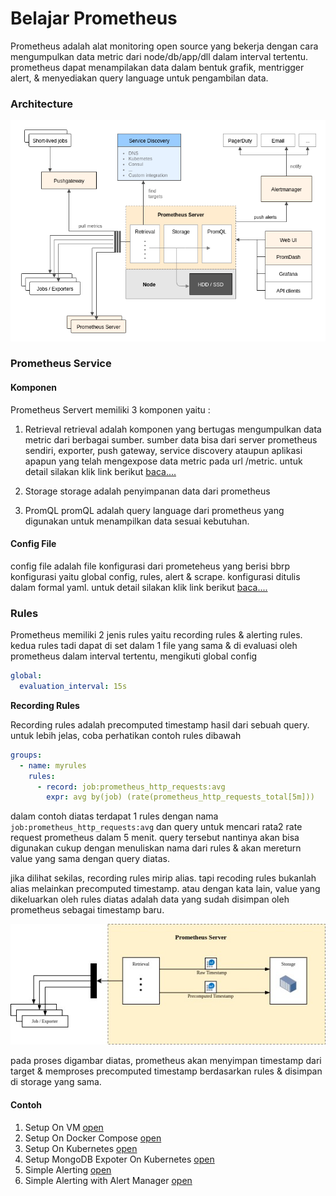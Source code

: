 # Belajar Prometheus

Prometheus adalah alat monitoring open source yang bekerja dengan cara mengumpulkan data metric dari node/db/app/dll dalam interval tertentu. prometheus dapat menampilakan data dalam bentuk grafik, mentrigger alert, & menyediakan query language untuk pengambilan data.


### Architecture
<img src='architecture.png'>

### Prometheus Service

#### Komponen
Prometheus Servert memiliki 3 komponen yaitu :
1) Retrieval
retrieval adalah komponen yang bertugas mengumpulkan data metric dari berbagai sumber. sumber data bisa dari server prometheus sendiri, exporter, push gateway, service discovery ataupun aplikasi apapun yang telah mengexpose data metric pada url /metric. untuk detail silakan klik link berikut [baca....](retrieval.md)

3) Storage
storage adalah penyimpanan data dari prometheus

5) PromQL
promQL adalah query language dari prometheus yang digunakan untuk menampilkan data sesuai kebutuhan.

#### Config File
config file adalah file konfigurasi dari prometeheus yang berisi bbrp konfigurasi yaitu global config, rules, alert & scrape. konfigurasi ditulis dalam formal yaml. untuk detail silakan klik link berikut [baca....](configfile.md)

### Rules
Prometheus memiliki 2 jenis rules yaitu recording rules & alerting rules. kedua rules tadi dapat di set dalam 1 file yang sama & di evaluasi oleh prometheus dalam interval tertentu, mengikuti global config 
```yml
global:
  evaluation_interval: 15s
```

**Recording Rules**

Recording rules adalah precomputed timestamp hasil dari sebuah query. untuk lebih jelas, coba perhatikan contoh rules dibawah

```yaml
groups:
  - name: myrules
    rules:
      - record: job:prometheus_http_requests:avg
        expr: avg by(job) (rate(prometheus_http_requests_total[5m]))
```

dalam contoh diatas terdapat 1 rules dengan nama `job:prometheus_http_requests:avg` dan query untuk mencari rata2 rate request prometheus dalam 5 menit. query tersebut nantinya akan bisa digunakan cukup dengan menuliskan nama dari rules & akan mereturn value yang sama dengan query diatas.

jika dilihat sekilas, recording rules mirip alias. tapi recoding rules bukanlah alias melainkan precomputed timestamp. atau dengan kata lain, value yang dikeluarkan oleh rules diatas adalah data yang sudah disimpan oleh prometheus sebagai timestamp baru. 

<img src='recording-rules.jpg'>

pada proses digambar diatas, prometheus akan menyimpan timestamp dari target & memproses precomputed timestamp berdasarkan rules & disimpan di storage yang sama.

#### Contoh
1) Setup On VM [open](setup_on_vm)
2) Setup On Docker Compose [open](setup_on_docker_compose)
3) Setup On Kubernetes [open](setup_on_kubernetes)
4) Setup MongoDB Expoter On Kubernetes [open](setup_mongodb_exporter_on_kubernetes)
5) Simple Alerting [open](simple_alerting)
6) Simple Alerting with Alert Manager [open](simple_alerting_with_alertmanager)

